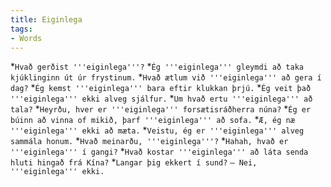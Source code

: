 ```yaml
---
title: Eiginlega
tags:
- Words
---
```


<level level="b2"/>

*`Hvað gerðist '''eiginlega'''?`
*`Ég '''eiginlega''' gleymdi að taka kjúklinginn út úr frystinum.`
*`Hvað ætlum við '''eiginlega''' að gera í dag?`
*`Ég kemst '''eiginlega''' bara eftir klukkan þrjú.`
*`Ég veit það '''eiginlega''' ekki alveg sjálfur.`
*`Um hvað ertu '''eiginlega''' að tala?`
*`Heyrðu, hver er '''eiginlega''' forsætisráðherra núna?`
*`Ég er búinn að vinna of mikið, þarf '''eiginlega''' að sofa.`
*`Æ, ég næ '''eiginlega''' ekki að mæta.`
*`Veistu, ég er '''eiginlega''' alveg sammála honum.`
*`Hvað meinarðu, '''eiginlega'''?`
*`Hahah, hvað er '''eiginlega''' í gangi?`
*`Hvað kostar '''eiginlega''' að láta senda hluti hingað frá Kína?`
*`Langar þig ekkert í sund?` `– Nei, '''eiginlega''' ekki.`

